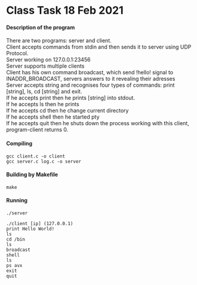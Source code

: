 # Class Task 18 Feb 2021
#### Description of the program

There are two programs: server and client.<br>
Client accepts commands from stdin and then sends it to server using UDP Protocol.<br>
Server working on 127.0.0.1:23456<br>
Server supports multiple clients<br>
Client has his own command broadcast, which send !hello! signal to INADDR_BROADCAST, servers answers to it revealing their adresses<br>
Server accepts string and recognises four types of commands: print [string], ls, cd [string] and exit.<br>
If he accepts print then he prints [string] into stdout.<br>
If he accepts ls then he prints<br>
If he accepts cd then he change current directory<br>
If he accepts shell then he started pty<br>
If he accepts quit then he shuts down the process working with this client, program-client returns 0.<br>


#### Compiling
	gcc client.c -o client
	gcc server.c log.c -o server
	
#### Building by Makefile
	make
	
#### Running
	./server
	
	./client [ip] (127.0.0.1)
	print Hello World!
	ls
	cd /bin
	ls
	broadcast
	shell
	ls
	ps avx
	exit
	quit
